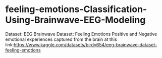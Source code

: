 # feeling-emotions-Classification-Using-Brainwave-EEG-Modeling
Dataset:
EEG Brainwave Dataset: Feeling Emotions
Positive and Negative emotional experiences captured from the brain
at this link:https://www.kaggle.com/datasets/birdy654/eeg-brainwave-dataset-feeling-emotions
